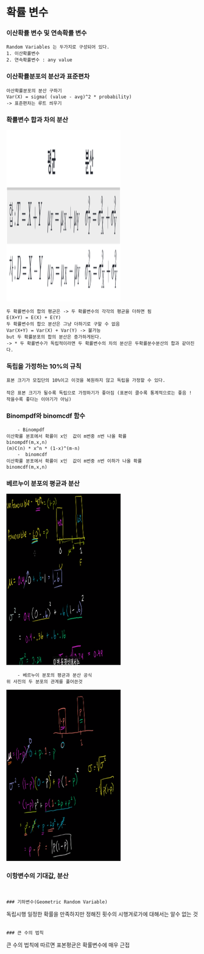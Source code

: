 # 확률 변수

### 이산확률 변수 및 연속확률 변수

```
Random Variables 는 두가지로 구성되어 있다.
1. 이산확률변수 
2. 연속확률변수 : any value 
```

### 이산확률분포의 분산과 표준편차

```
아산확률분포의 분산 구하기 
Var(X) = sigma( (value - avg)^2 * probability)
-> 표준편차는 루트 씌우기 
```

### 확률변수 합과 차의 분산

<img src="./pic/확률변수의합.PNG" width="300px" height="450px"></img> <br>

```
두 확률변수의 합의 평균은 -> 두 확률변수의 각각의 평균을 더하면 됨
E(X+Y) = E(X) + E(Y)
두 확률변수의 합으 분산은 그냥 더하기로 구할 수 없음
Var(X+Y) = Var(X) + Var(Y) -> 불가능
but 두 확률분포의 합의 분산은 증가하게된다.  
-> * 두 확률변수가 독립적이라면 두 확률변수의 차의 분산은 두확률분수분산의 합과 같아진다.
```

### 독립을 가정하는 10%의 규칙

```
표본 크기가 모집단의 10%이고 이것을 복원하지 않고 독립을 가정할 수 있다.

작은 표본 크기가 될수록 독립으로 가정하기가 좋아짐 (표본이 클수록 통계적으로는 좋음 ! 작을수록 좋다는 이야기가 아님)
```


### Binompdf와 binomcdf 함수

```
    - Binompdf
이산확률 분포에서 확률이 x인  값이 m번중 n번 나올 확률
binompdf(m,x,n)
(m)C(n) * x^n * (1-x)^(m-n)
    -  binomcdf
이산확률 분포에서 확률이 x인  값이 m번중 n번 이하가 나올 확률
binomcdf(m,x,n)
```

### 베르누이 분포의 평균과 분산

<img src="./pic/베르누이분포.PNG" width="300px" height="450px"></img> <br>

```
    - 베르누이 분포의 평균과 분산 공식
위 사진의 두 분포의 관계를 풀어쓴것 
```

<img src="./pic/베르누이분포_공식.PNG" width="300px" height="450px"></img> <br>

### 이항변수의 기대값, 분산

```


### 기하변수(Geometric Random Variable)

```
독립시행 일정한 확률을 만족하지만 정해진 횟수의 시행겨로가에 대해서는 알수 없는 것
```

### 큰 수의 법칙

```
큰 수의 법칙에 따르면  표본평균은 확률변수에 매우 근접
```












